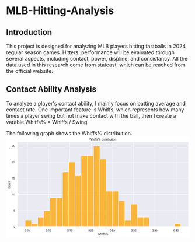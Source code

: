 # MLB-Hitting-Analysis

## Introduction
This project is designed for analyzing MLB players hitting fastballs in 2024 regular season games. Hitters' performance will be evaluated through several aspects, including contact, power, displine, and consistancy. All the data used in this research come from statcast, which can be reached from the official website.

## Contact Ability Analysis
To analyze a player's contact ability, I mainly focus on batting average and contact rate. One important feature is Whiffs, which represents how many times a player swing but not make contact with the ball, then I create a varable Whiffs% = Whiffs / Swing.

The following graph shows the Whiffs% distribution.
![image](whiffs%.png)
